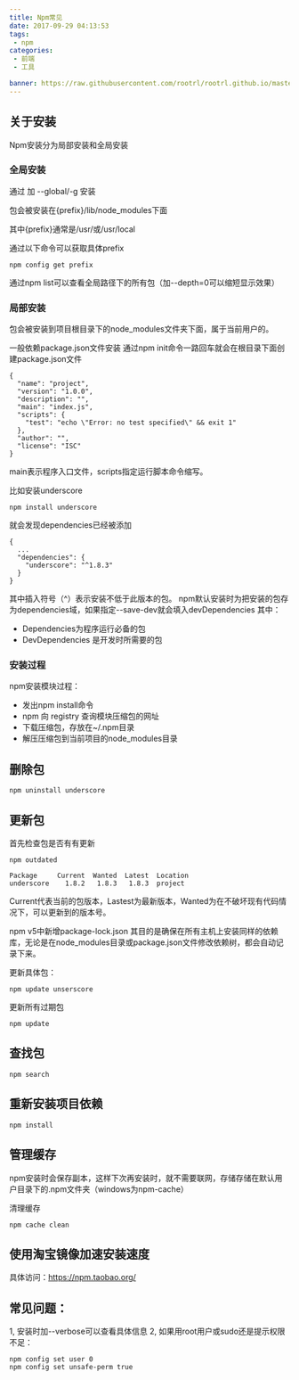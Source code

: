 ```yaml
---
title: Npm常见
date: 2017-09-29 04:13:53
tags:
 - npm
categories:
 - 前端
 - 工具

banner: https://raw.githubusercontent.com/rootrl/rootrl.github.io/master/images/npm.jpg
---
```


## 关于安装
Npm安装分为局部安装和全局安装

### 全局安装

通过 加 --global/-g 安装

包会被安装在{prefix}/lib/node_modules下面

其中{prefix}通常是/usr/或/usr/local

通过以下命令可以获取具体prefix
```
npm config get prefix
```

通过npm list可以查看全局路径下的所有包（加--depth=0可以缩短显示效果）

### 局部安装
包会被安装到项目根目录下的node_modules文件夹下面，属于当前用户的。

一般依赖package.json文件安装
通过npm init命令一路回车就会在根目录下面创建package.json文件

```
{
  "name": "project",
  "version": "1.0.0",
  "description": "",
  "main": "index.js",
  "scripts": {
    "test": "echo \"Error: no test specified\" && exit 1"
  },
  "author": "",
  "license": "ISC"
}
```
main表示程序入口文件，scripts指定运行脚本命令缩写。

比如安装underscore
```
npm install underscore
```
就会发现dependencies已经被添加

```
{
  ...
  "dependencies": {
    "underscore": "^1.8.3"
  }
}
```

其中插入符号（^）表示安装不低于此版本的包。
npm默认安装时为把安装的包存为dependencies域，如果指定--save-dev就会填入devDependencies
其中：
* Dependencies为程序运行必备的包
* DevDependencies 是开发时所需要的包

### 安装过程
npm安装模块过程：
* 发出npm install命令
* npm 向 registry 查询模块压缩包的网址
* 下载压缩包，存放在~/.npm目录
* 解压压缩包到当前项目的node_modules目录


## 删除包
```
npm uninstall underscore
```

## 更新包
首先检查包是否有有更新
```
npm outdated

Package     Current  Wanted  Latest  Location
underscore    1.8.2   1.8.3   1.8.3  project
```

Current代表当前的包版本，Lastest为最新版本，Wanted为在不破坏现有代码情况下，可以更新到的版本号。


npm v5中新增package-lock.json 其目的是确保在所有主机上安装同样的依赖库，无论是在node_modules目录或package.json文件修改依赖树，都会自动记录下来。

更新具体包：
```
npm update unserscore
```

更新所有过期包
```
npm update
```

## 查找包
```
npm search 
```

## 重新安装项目依赖
```
npm install
```

## 管理缓存
npm安装时会保存副本，这样下次再安装时，就不需要联网，存储存储在默认用户目录下的.npm文件夹（windows为npm-cache）

清理缓存
```
npm cache clean
```

## 使用淘宝镜像加速安装速度
具体访问：https://npm.taobao.org/

## 常见问题：

1, 安装时加--verbose可以查看具体信息
2, 如果用root用户或sudo还是提示权限不足：

```
npm config set user 0
npm config set unsafe-perm true
```

